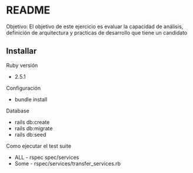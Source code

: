 # README

Objetivo:
El objetivo de este ejercicio es evaluar la capacidad de análisis, definición de arquitectura y practicas de desarrollo que tiene un candidato

<h2>Installar</h2>

<p>Ruby versión</p>
<ul>
    <li>2.5.1</li>
</ul>

<p>Configuración</p>
<ul>
    <li>bundle install</li>
</ul>

<p>Database</p>
<ul>
    <li>rails db:create</li>
    <li>rails db:migrate</li>
    <li>rails db:seed</li>
</ul>

<p>Como ejecutar el test suite</p>
<ul>
    <li>ALL - rspec spec/services</li>
    <li>Some - rspec/services/transfer_services.rb</li>
</ul>